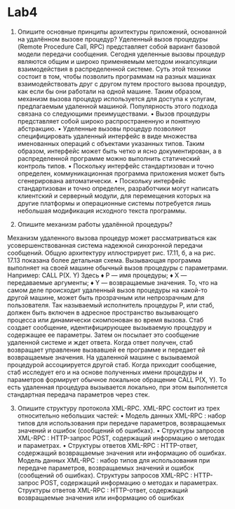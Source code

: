 # Lab4

1.	Опишите основные принципы архитектуры приложений, основанной на удалённом вызове процедур?
Уделенный  вызов  процедуры  (Remote  Procedure  Call,  RPC)  представляет  собой вариант  базовой  модели  передачи  сообщения.  Сегодня  уделенные  вызовы  процедур являются  общим  и  широко  применяемым  методом  инкапсуляции  взаимодействия  в распределенной системе. Суть этой техники состоит в том, чтобы позволить программам на  разных машинах  взаимодействовать  друг  с  другом  путем  простого  вызова  процедур, как если бы они работали на одной машине. Таким образом, механизм вызова процедур используется  для  доступа  к  услугам,  предлагаемым  удаленной  машиной. Популярность этого подхода связана со следующими преимуществами.
•  Вызов  процедуры  представляет  собой  широко  распространенную  и понятную абстракцию. 
•  Уделенные  вызовы  процедур  позволяют  специфицировать  удаленный интерфейс в виде множества именованных операций с объектами указанных типов. Таким образом, интерфейс может быть четко и ясно документирован, а  в  распределенной  программе  можно  выполнить  статический  контроль типов. 
•  Поскольку  интерфейс  стандартизован  и  точно  определен, коммуникационная  программа  приложения  может  быть  сгенерирована автоматически. 
•  Поскольку  интерфейс  стандартизован  и  точно  определен,  разработчики могут написать клиентский и серверный модули, для перемещения которых на  другие  платформы  и  операционные  системы  потребуется  лишь небольшая модификация исходного текста программы.

2.	Опишите механизм работы удалённой процедуры? 

Механизм  удаленного  вызова  процедур  может  рассматриваться  как усовершенствованная  система  надежной  синхронной  передачи  сообщений.  Общую архитектуру иллюстрирует рис. 17.11, б, а на рис. 17.13 показана более детальная схема. Вызывающая  программа  выполняет  на  своей  машине  обычный  вызов  процедуры  с параметрами. Например: 
CALL P(X.  Y) Здесь 
♦   Р — имя процедуры; 
♦   X — передаваемые аргументы; 
♦  Y — возвращаемые значения. 
То, что на самом деле происходит удаленный вызов процедуры на какой-то другой машине, может  быть прозрачным  или  непрозрачным  для  пользователя. Так  называемый исполнитель  процедуры  Р,  или  стаб,  должен  быть  включен  в  адресное  пространство вызывающего  процесса  или  динамически  скомпонован  во  время  вызова.  Стаб  создает сообщение,  идентифицирующее  вызываемую  процедуру  и  содержащее  ее  параметры. Затем он посылает это сообщение удаленной системе и ждет ответа. Когда ответ получен, стаб  возвращает  управление  вызвавшей  ее  программе  и  передает  ей  возвращаемые значения. 
На удаленной машине с вызываемой процедурой ассоциируется другой стаб. Когда приходит  сообщение,  стаб  исследует  его  и  на  основе  полученных  имени  процедуры  и параметров формирует обычное локальное обращение CALL P(X, Y). То  есть  удаленная процедура вызывается локально, при этом выполняется стандартная передача параметров через стек.

3. Опишите структуру протокола XML-RPC.
XML-RPC состоит из трех относительно небольших частей:
• Модель данных XML-RPC : набор типов для использования при передаче параметров, возвращаемых значений и ошибок (сообщений об ошибках).
• Структуры запросов XML-RPC : HTTP-запрос POST, содержащий информацию о методах и параметрах.
• Структуры ответов XML-RPC : HTTP-ответ, содержащий возвращаемые значения или информацию об ошибках.
Модель данных XML-RPC : набор типов для использования при передаче параметров, возвращаемых значений и ошибок (сообщений об ошибках).
Структуры запросов XML-RPC : HTTP-запрос POST, содержащий информацию о методах и параметрах.
Структуры ответов XML-RPC : HTTP-ответ, содержащий возвращаемые значения или информацию об ошибках
